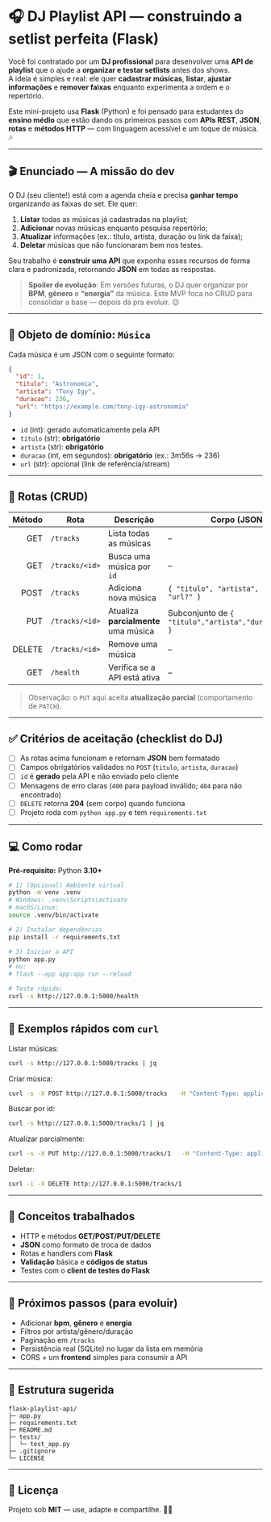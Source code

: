 
# 🎧 DJ Playlist API — construindo a setlist perfeita (Flask)

Você foi contratado por um **DJ profissional** para desenvolver uma **API de playlist** que o ajude a **organizar e testar setlists** antes dos shows.  
A ideia é simples e real: ele quer **cadastrar músicas**, **listar**, **ajustar informações** e **remover faixas** enquanto experimenta a ordem e o repertório.

Este mini-projeto usa **Flask** (Python) e foi pensado para estudantes do **ensino médio** que estão dando os primeiros passos com **APIs REST**, **JSON**, **rotas** e **métodos HTTP** — com linguagem acessível e um toque de música. 🎶

---

## 🎬 Enunciado — A missão do dev
O DJ (seu cliente!) está com a agenda cheia e precisa **ganhar tempo** organizando as faixas do set. Ele quer:

1. **Listar** todas as músicas já cadastradas na playlist;  
2. **Adicionar** novas músicas enquanto pesquisa repertório;  
3. **Atualizar** informações (ex.: título, artista, duração ou link da faixa);  
4. **Deletar** músicas que não funcionaram bem nos testes.

Seu trabalho é **construir uma API** que exponha esses recursos de forma clara e padronizada, retornando **JSON** em todas as respostas.

> **Spoiler de evolução**: Em versões futuras, o DJ quer organizar por **BPM**, **gênero** e **“energia”** da música. Este MVP foca no CRUD para consolidar a base — depois dá pra evoluir. 😉

---

## 🧠 Objeto de domínio: `Música`
Cada música é um JSON com o seguinte formato:

```json
{
  "id": 1,
  "titulo": "Astronomia",
  "artista": "Tony Igy",
  "duracao": 236,
  "url": "https://example.com/tony-igy-astronomia"
}
```
- `id` (int): gerado automaticamente pela API  
- `titulo` (str): **obrigatório**  
- `artista` (str): **obrigatório**  
- `duracao` (int, em segundos): **obrigatório** (ex.: 3m56s → 236)  
- `url` (str): opcional (link de referência/stream)

---

## 🚦 Rotas (CRUD)
| Método | Rota              | Descrição                                   | Corpo (JSON)                                             | Códigos |
|-------:|-------------------|----------------------------------------------|----------------------------------------------------------|--------:|
| GET    | `/tracks`         | Lista todas as músicas                       | –                                                        | 200     |
| GET    | `/tracks/<id>`    | Busca uma música por `id`                    | –                                                        | 200/404 |
| POST   | `/tracks`         | Adiciona nova música                         | `{ "titulo", "artista", "duracao", "url?" }`             | 201/400 |
| PUT    | `/tracks/<id>`    | Atualiza **parcialmente** uma música         | Subconjunto de `{ "titulo","artista","duracao","url" }`  | 200/400/404 |
| DELETE | `/tracks/<id>`    | Remove uma música                            | –                                                        | 204/404 |
| GET    | `/health`         | Verifica se a API está ativa                 | –                                                        | 200     |

> Observação: o `PUT` aqui aceita **atualização parcial** (comportamento de `PATCH`).

---

## ✅ Critérios de aceitação (checklist do DJ)
- [ ] As rotas acima funcionam e retornam **JSON** bem formatado  
- [ ] Campos obrigatórios validados no `POST` (`titulo`, `artista`, `duracao`)  
- [ ] `id` é **gerado** pela API e não enviado pelo cliente  
- [ ] Mensagens de erro claras (`400` para payload inválido; `404` para não encontrado)  
- [ ] `DELETE` retorna **204** (sem corpo) quando funciona  
- [ ] Projeto roda com `python app.py` e tem `requirements.txt`

---

## 💻 Como rodar

**Pré-requisito:** Python **3.10+**

```bash
# 1) (Opcional) Ambiente virtual
python -m venv .venv
# Windows: .venv\Scripts\activate
# macOS/Linux:
source .venv/bin/activate

# 2) Instalar dependências
pip install -r requirements.txt

# 3) Iniciar a API
python app.py
# ou:
# flask --app app:app run --reload

# Teste rápido:
curl -s http://127.0.0.1:5000/health
```

---

## 🔎 Exemplos rápidos com `curl`

Listar músicas:
```bash
curl -s http://127.0.0.1:5000/tracks | jq
```

Criar música:
```bash
curl -s -X POST http://127.0.0.1:5000/tracks   -H "Content-Type: application/json"   -d '{"titulo":"Blue Bird","artista":"Ikimono-gakari","duracao":228,"url":"https://exemplo.com/blue-bird"}' | jq
```

Buscar por id:
```bash
curl -s http://127.0.0.1:5000/tracks/1 | jq
```

Atualizar parcialmente:
```bash
curl -s -X PUT http://127.0.0.1:5000/tracks/1   -H "Content-Type: application/json"   -d '{"titulo":"Blue Bird (Remaster)"}' | jq
```

Deletar:
```bash
curl -i -X DELETE http://127.0.0.1:5000/tracks/1
```

---

## 🧠 Conceitos trabalhados
- HTTP e métodos **GET/POST/PUT/DELETE**  
- **JSON** como formato de troca de dados  
- Rotas e handlers com **Flask**  
- **Validação** básica e **códigos de status**  
- Testes com o **client de testes do Flask**

---

## 🚀 Próximos passos (para evoluir)
- Adicionar **bpm**, **gênero** e **energia**  
- Filtros por artista/gênero/duração  
- Paginação em `/tracks`  
- Persistência real (SQLite) no lugar da lista em memória  
- CORS + um **frontend** simples para consumir a API

---

## 📂 Estrutura sugerida
```
flask-playlist-api/
├─ app.py
├─ requirements.txt
├─ README.md
├─ tests/
│  └─ test_app.py
├─ .gitignore
└─ LICENSE
```

---

## 📝 Licença
Projeto sob **MIT** — use, adapte e compartilhe. 🎵✨
